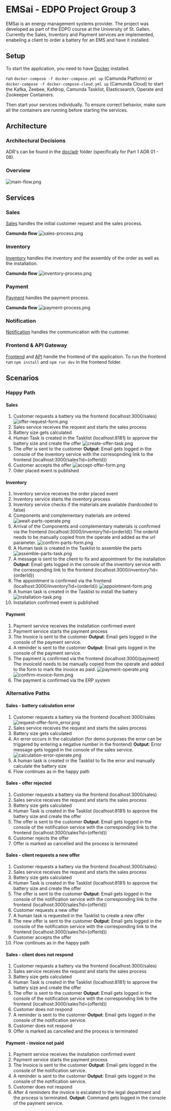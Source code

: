 # EMSai - EDPO Project Group 3

EMSai is an energy management systems provider.
The project was developed as part of the EDPO course at the University of St. Gallen.
Currently the Sales, Inventory and Payment services are implemented, enabeling a client to order a battery for an EMS and have it installed.

## Setup

To start the application, you need to have [Docker](https://www.docker.com/) installed.

run `docker-compose -f docker-compose.yml up` (Camunda Platform) or `docker-compose -f docker-compose-cloud.yml up` (Camunda Cloud) to start the Kafka, Zeebee, Kafdrop, Camunda Tasklist, Elasticsearch, Operate and Zookeeper Containers.

Then start your services individually.
To ensure correct behavior, make sure all the containers are running before starting the services.


## Architecture

### Architectural Decisions
ADR's can be found in the [doc/adr](doc/adr/) folder (specifically for Part 1 ADR 01 - 08).

### Overview
![main-flow.png](doc%2Fimages%2Fmain-flow.png)

## Services

### Sales
[Sales](sales/) handles the initial customer request and the sales process.

**Camunda flow**
![sales-process.png](doc%2Fimages%2Fsales-process.png)

### Inventory
[Inventory](inventory/) handles the inventory and the assembly of the order as well as the installation.

**Camunda flow**
![inventory-process.png](doc%2Fimages%2Finventory-process.png)

### Payment
[Payment](payment/) handles the payment process.

**Camunda flow**
![payment-process.png](doc%2Fimages%2Fpayment-process.png)

### Notification
[Notification](notification/) handles the communication with the customer.

### Frontend & API Gateway
[Frontend](frontend/) and [API](api/) handle the frontend of the application.
To run the frontend run `npm install` and `npm run dev` in the frontend folder.

## Scenarios

### Happy Path

#### Sales
1. Customer requests a battery via the frontend (localhost:3000/sales)
![offer-request-form.png](doc%2Fimages%2Foffer-request-form.png)
2. Sales service receives the request and starts the sales process
3. Battery size gets calculated
4. Human Task is created in the Tasklist (localhost:8181) to approve the battery size and create the offer
![create-offer-task.png](doc%2Fimages%2Fcreate-offer-task.png)
5. The offer is sent to the customer
   **Output**: Email gets logged in the console of the inventory service with the corresopnding link to the frontend (localhost:3000/sales?id={offerId})
6. Customer accepts the offer
![accept-offer-form.png](doc%2Fimages%2Faccept-offer-form.png)
7. Oder placed event is published

#### Inventory
1. Inventory service receives the order placed event
2. Inventory service starts the inventory process
3. Inventory service checks if the materials are available (hardcoded to false)
4. Components and complementary materials are ordered
![await-parts-operate.png](doc%2Fimages%2Fawait-parts-operate.png)
5. Arrival of the Components and complementary materials is confirmed via the frontend (localhost:3000/inventory?id={orderId}) The orderId needs to be manually copied from the operate and added as the url parameter.
![confirm-parts-form.png](doc%2Fimages%2Fconfirm-parts-form.png)
6. A Human task is created in the Tasklist to assemble the parts
![assemble-parts-task.png](doc%2Fimages%2Fassemble-parts-task.png)
7. A message is sent to the client to fix and appointment for the installation
   **Output**: Email gets logged in the console of the inventory service with the corresopnding link to the frontend (localhost:3000/inventory?id={orderId})
8. The appointment is confirmed via the frontend (localhost:3000/inventory?id={orderId})
![appointment-form.png](doc%2Fimages%2Fappointment-form.png)
9. A human task is created in the Tasklist to install the battery
![installation-task.png](doc%2Fimages%2Finstallation-task.png)
10. Installation confirmed event is published

#### Payment
1. Payment service receives the installation confirmed event
2. Payment service starts the payment process
3. The Invoice is sent to the customer
   **Output**: Email gets logged in the console of the payment service.
4. A reminder is sent to the customer
   **Output**: Email gets logged in the console of the payment service.
5. The payment is confirmed via the frontend (localhost:3000/payment) The invoiceId needs to be manually copied from the operate and added to the form to mark the invoice as paid.
![payment-operate.png](doc%2Fimages%2Fpayment-operate.png)
![confirm-invoice-form.png](doc%2Fimages%2Fconfirm-invoice-form.png)
6. The payment is confirmed via the ERP system

### Alternative Paths

#### Sales - battery calculation error
1. Customer requests a battery via the frontend (localhost:3000/sales
![request-offer-form_error.png](doc%2Fimages%2Frequest-offer-form_error.png)
2. Sales service receives the request and starts the sales process
3. Battery size gets calculated
4. An error occurs in the calculation (for demo purposes the error can be triggered by entering a negative number in the frontend)
   **Output**: Error message gets logged in the console of the sales service.
![calculation-error-operate.png](doc%2Fimages%2Fcalculation-error-operate.png)
5. A human task is created in the Tasklist to fix the error and manually calculate the battery size
6. Flow continues as in the happy path

#### Sales - offer rejected
1. Customer requests a battery via the frontend (localhost:3000/sales)
2. Sales service receives the request and starts the sales process
3. Battery size gets calculated
4. Human Task is created in the Tasklist (localhost:8181) to approve the battery size and create the offer
5. The offer is sent to the customer
   **Output**: Email gets logged in the console of the notification service with the corresponding link to the frontend (localhost:3000/sales?id={offerId})
6. Customer rejects the offer
7. Offer is marked as cancelled and the process is terminated

#### Sales - client requests a new offer
1. Customer requests a battery via the frontend (localhost:3000/sales)
2. Sales service receives the request and starts the sales process
3. Battery size gets calculated
4. Human Task is created in the Tasklist (localhost:8181) to approve the battery size and create the offer
5. The offer is sent to the customer
   **Output**: Email gets logged in the console of the notification service with the corresponding link to the frontend (localhost:3000/sales?id={offerId})
6. Customer requests a new offer
7. A human task is requested in the Tasklist to create a new offer
8. The new offer is sent to the customer
   **Output**: Email gets logged in the console of the notification service with the corresponding link to the frontend (localhost:3000/sales?id={offerId})
9. Customer accepts the offer
10. Flow continues as in the happy path

#### Sales - client does not respond
1. Customer requests a battery via the frontend (localhost:3000/sales)
2. Sales service receives the request and starts the sales process
3. Battery size gets calculated
4. Human Task is created in the Tasklist (localhost:8181) to approve the battery size and create the offer
5. The offer is sent to the customer
   **Output**: Email gets logged in the console of the notification service with the corresponding link to the frontend (localhost:3000/sales?id={offerId})
6. Customer does not respond
7. A reminder is sent to the customer
   **Output**: Email gets logged in the console of the notification service.
8. Customer does not respond
9. Offer is marked as cancelled and the process is terminated

#### Payment - invoice not paid 
1. Payment service receives the installation confirmed event
2. Payment service starts the payment process
3. The Invoice is sent to the customer
   **Output**: Email gets logged in the console of the notification service.
4. A reminder is sent to the customer
   **Output**: Email gets logged in the console of the notification service.
5. Customer does not respond
6. After 4 reminders the invoice is escalated to the legal department and the process is terminated.
   **Output**: Command gets logged in the console of the payment service.